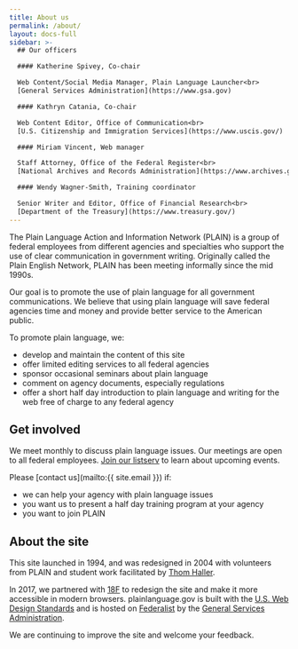 ```yaml
---
title: About us
permalink: /about/
layout: docs-full
sidebar: >-
  ## Our officers

  #### Katherine Spivey, Co-chair

  Web Content/Social Media Manager, Plain Language Launcher<br>
  [General Services Administration](https://www.gsa.gov)

  #### Kathryn Catania, Co-chair

  Web Content Editor, Office of Communication<br>
  [U.S. Citizenship and Immigration Services](https://www.uscis.gov/)

  #### Miriam Vincent, Web manager

  Staff Attorney, Office of the Federal Register<br>
  [National Archives and Records Administration](https://www.archives.gov/)

  #### Wendy Wagner-Smith, Training coordinator

  Senior Writer and Editor, Office of Financial Research<br>
  [Department of the Treasury](https://www.treasury.gov/)
---
```


The Plain Language Action and Information Network (PLAIN) is a group of federal employees from different agencies and specialties who support the use of clear communication in government writing. Originally called the Plain English Network, PLAIN has been meeting informally since the mid 1990s.

Our goal is to promote the use of plain language for all government communications. We believe that using plain language will save federal agencies time and money and provide better service to the American public.

To promote plain language, we:

- develop and maintain the content of this site
- offer limited editing services to all federal agencies
- sponsor occasional seminars about plain language
- comment on agency documents, especially regulations
- offer a short half day introduction to plain language and writing for the web free of charge to any federal agency

## Get involved

We meet monthly to discuss plain language issues. Our meetings are open to all federal employees. [Join our listserv](https://www.digitalgov.gov/communities/plain-language-community-of-practice/) to learn about upcoming events.

Please [contact us](mailto:{{ site.email }}) if:

- we can help your agency with plain language issues
- you want us to present a half day training program at your agency
- you want to join PLAIN

## About the site

This site launched in 1994, and was redesigned in 2004 with volunteers from PLAIN and student work facilitated by [Thom Haller](http://onlinelibrary.wiley.com/doi/10.1002/bult.2006.1720320411/epdf).

In 2017, we partnered with [18F](https://18f.gsa.gov/) to redesign the site and make it more accessible in modern browsers. plainlanguage.gov is built with the [U.S. Web Design Standards](https://standards.usa.gov/) and is hosted on [Federalist](https://federalist.18f.gov/) by the [General Services Administration](https://www.gsa.gov/portal/category/25729).

We are continuing to improve the site and welcome your feedback.
